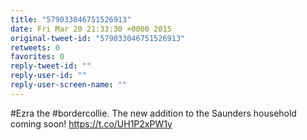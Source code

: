 ```yaml
---
title: "579033046751526913"
date: Fri Mar 20 21:33:30 +0000 2015
original-tweet-id: "579033046751526913"
retweets: 0
favorites: 0
reply-tweet-id: ""
reply-user-id: ""
reply-user-screen-name: ""
---
```

#Ezra the #bordercollie. The new addition to the Saunders household coming soon! <a href="https://t.co/UH1P2xPW1y">https://t.co/UH1P2xPW1y</a>
